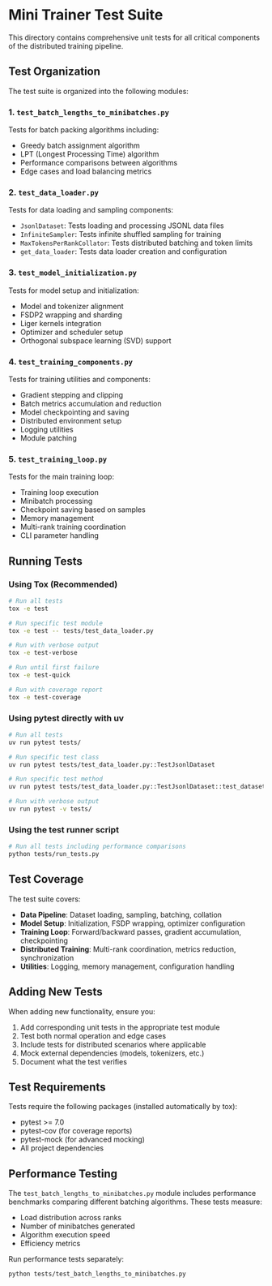 # Mini Trainer Test Suite

This directory contains comprehensive unit tests for all critical components of the distributed training pipeline.

## Test Organization

The test suite is organized into the following modules:

### 1. `test_batch_lengths_to_minibatches.py`
Tests for batch packing algorithms including:
- Greedy batch assignment algorithm
- LPT (Longest Processing Time) algorithm  
- Performance comparisons between algorithms
- Edge cases and load balancing metrics

### 2. `test_data_loader.py`
Tests for data loading and sampling components:
- `JsonlDataset`: Tests loading and processing JSONL data files
- `InfiniteSampler`: Tests infinite shuffled sampling for training
- `MaxTokensPerRankCollator`: Tests distributed batching and token limits
- `get_data_loader`: Tests data loader creation and configuration

### 3. `test_model_initialization.py`
Tests for model setup and initialization:
- Model and tokenizer alignment
- FSDP2 wrapping and sharding
- Liger kernels integration
- Optimizer and scheduler setup
- Orthogonal subspace learning (SVD) support

### 4. `test_training_components.py`
Tests for training utilities and components:
- Gradient stepping and clipping
- Batch metrics accumulation and reduction
- Model checkpointing and saving
- Distributed environment setup
- Logging utilities
- Module patching

### 5. `test_training_loop.py`
Tests for the main training loop:
- Training loop execution
- Minibatch processing
- Checkpoint saving based on samples
- Memory management
- Multi-rank training coordination
- CLI parameter handling

## Running Tests

### Using Tox (Recommended)
```bash
# Run all tests
tox -e test

# Run specific test module
tox -e test -- tests/test_data_loader.py

# Run with verbose output
tox -e test-verbose

# Run until first failure
tox -e test-quick

# Run with coverage report
tox -e test-coverage
```

### Using pytest directly with uv
```bash
# Run all tests
uv run pytest tests/

# Run specific test class
uv run pytest tests/test_data_loader.py::TestJsonlDataset

# Run specific test method
uv run pytest tests/test_data_loader.py::TestJsonlDataset::test_dataset_initialization

# Run with verbose output
uv run pytest -v tests/
```

### Using the test runner script
```bash
# Run all tests including performance comparisons
python tests/run_tests.py
```

## Test Coverage

The test suite covers:
- **Data Pipeline**: Dataset loading, sampling, batching, collation
- **Model Setup**: Initialization, FSDP wrapping, optimizer configuration
- **Training Loop**: Forward/backward passes, gradient accumulation, checkpointing
- **Distributed Training**: Multi-rank coordination, metrics reduction, synchronization
- **Utilities**: Logging, memory management, configuration handling

## Adding New Tests

When adding new functionality, ensure you:
1. Add corresponding unit tests in the appropriate test module
2. Test both normal operation and edge cases
3. Include tests for distributed scenarios where applicable
4. Mock external dependencies (models, tokenizers, etc.)
5. Document what the test verifies

## Test Requirements

Tests require the following packages (installed automatically by tox):
- pytest >= 7.0
- pytest-cov (for coverage reports)
- pytest-mock (for advanced mocking)
- All project dependencies

## Performance Testing

The `test_batch_lengths_to_minibatches.py` module includes performance benchmarks comparing different batching algorithms. These tests measure:
- Load distribution across ranks
- Number of minibatches generated
- Algorithm execution speed
- Efficiency metrics

Run performance tests separately:
```bash
python tests/test_batch_lengths_to_minibatches.py
```
